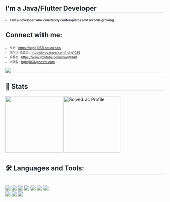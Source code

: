 <div style="text-align: left;"> 
    <h2 style="border-bottom: 1px solid #d8dee4; color: #282d33;"> I&#39;m a Java/Flutter Developer </h2>  <div style="font-weight: 700; font-size: 10px; text-align: left; color: #282d33;"> 
        <li> I am a developer who constantly contemplates and records growing.</li> </div> 
    </div>
    <div style="text-align: left;">
        <h2 style="border-bottom: 1px solid #d8dee4; color: #282d33;"> Connect with me: </h2>
    <div style="text-align: left; font-size: 10px; border-bottom: 1px solid #d8dee4; color: #282d33;" > 
        <li>노션 : <a href="https://hghg1036.notion.site/">https://hghg1036.notion.site/</a></li>
        <li>네이버 블로그 : <a href="https://blog.naver.com/hghg1036">https://blog.naver.com/hghg1036</a></li>
        <li>유튜브 : <a href="https://www.youtube.com/@jwk9349">https://www.youtube.com/@jwk9349</a></li>
        <li>이메일 : <a href="hghg1036@naver.com">hghg1036@naver.com</a></li>
        <br> 
    <div style="text-align: left;"> <a href="https://hits.seeyoufarm.com"> <img src="https://hits.seeyoufarm.com/api/count/incr/badge.svg?url=https%3A%2F%2Fgithub.com%2FAgile%2F&count_bg=%23000000&title_bg=%23000000&icon=github.svg&icon_color=%23FFFFFF&title=GitHub&edge_flat=false"/></a>
       </div> 
    </div>
    <div style="text-align: left;" >
        <h2 style="border-bottom: 1px solid #d8dee4; color: #282d33;"> 🏅 Stats </h2> 
        <div style="text-align: left;"> 
            <img style="height: 180px;" src="https://github-readme-stats.vercel.app/api?username=Agile&bg_color=180,000000,&title_color=000000&text_color=000000"
         /> <a href="https://solved.ac/hghg1036/">
<img style="height: 180px;" src="http://mazassumnida.wtf/api/v2/generate_badge?boj=hghg1036" alt="Solved.ac Profile"></a><br/>
    </div>
    <div style="text-align: left;"> 
    <h2 style="border-bottom: 1px solid #d8dee4; color: #282d33;"> 🛠️ Languages and Tools: </h2> <br> 
    <div style="margin: ; text-align: left;" "text-align: left;"> <img src="https://img.shields.io/badge/Spring Boot-6DB33F?style=for-the-badge&logo=Spring Boot&logoColor=white">
          <img src="https://img.shields.io/badge/Java-007396?style=for-the-badge&logo=Java&logoColor=white">
          <img src="https://img.shields.io/badge/MariaDB-003545?style=for-the-badge&logo=MariaDB&logoColor=white">
          <img src="https://img.shields.io/badge/Flutter-02569B?style=for-the-badge&logo=Flutter&logoColor=white">
          <img src="https://img.shields.io/badge/HTML5-E34F26?style=for-the-badge&logo=HTML5&logoColor=white">
          <img src="https://img.shields.io/badge/CSS3-1572B6?style=for-the-badge&logo=CSS3&logoColor=white">
          <img src="https://img.shields.io/badge/Javascript-F7DF1E?style=for-the-badge&logo=Javascript&logoColor=white"><br/>
          <img src="https://img.shields.io/badge/Github-181717?style=for-the-badge&logo=Github&logoColor=white">
          <img src="https://img.shields.io/badge/Slack-4A154B?style=for-the-badge&logo=Slack&logoColor=white">
          <img src="https://img.shields.io/badge/Notion-000000?style=for-the-badge&logo=Notion&logoColor=white">
          </div>
    </div>
